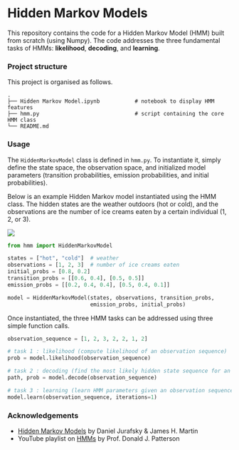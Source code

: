 # Hidden Markov Models

This repository contains the code for a Hidden Markov Model (HMM) built from scratch (using Numpy). The code addresses the three fundamental tasks of HMMs: **likelihood**, **decoding**, and **learning**.

### Project structure

This project is organised as follows.

```
.
├── Hidden Markov Model.ipynb           # notebook to display HMM features
├── hmm.py                              # script containing the core HMM class
└── README.md
```

### Usage

The `HiddenMarkovModel` class is defined in `hmm.py`. To instantiate it, simply define the state space, the observation space, and initialized model parameters (transition probabilities, emission probabilities, and initial probabilities).

Below is an example Hidden Markov model instantiated using the HMM class. The hidden states are the weather outdoors (hot or cold), and the observations are the number of ice creams eaten by a certain individual (1, 2, or 3).

![](https://i.imgur.com/UChN8yO.png)

```python
from hmm import HiddenMarkovModel

states = ["hot", "cold"]  # weather
observations = [1, 2, 3]  # number of ice creams eaten
initial_probs = [0.8, 0.2]
transition_probs = [[0.6, 0.4], [0.5, 0.5]]
emission_probs = [[0.2, 0.4, 0.4], [0.5, 0.4, 0.1]]

model = HiddenMarkovModel(states, observations, transition_probs,
                          emission_probs, initial_probs)
```

Once instantiated, the three HMM tasks can be addressed using three simple function calls.

```python
observation_sequence = [1, 2, 3, 2, 2, 1, 2]

# task 1 : likelihood (compute likelihood of an observation sequence)
prob = model.likelihood(observation_sequence)

# task 2 : decoding (find the most likely hidden state sequence for an observation sequence)
path, prob = model.decode(observation_sequence)

# task 3 : learning (learn HMM parameters given an observation sequence)
model.learn(observation_sequence, iterations=1)
```

### Acknowledgements

- [Hidden Markov Models](https://web.stanford.edu/~jurafsky/slp3/A.pdf) by Daniel Jurafsky & James H. Martin
- YouTube playlist on [HMMs](https://www.youtube.com/watch?v=J_y5hx_ySCg&list=PLix7MmR3doRo3NGNzrq48FItR3TDyuLCo&ab_channel=djp3) by Prof. Donald J. Patterson
